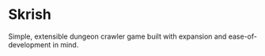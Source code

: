 # Skrish
Simple, extensible dungeon crawler game built with expansion and ease-of-development in mind.
